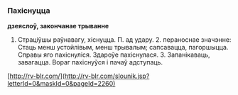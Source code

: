 ### Пахіснуцца
**дзеяслоў, закончанае трыванне**

1. Страціўшы раўнавагу, хіснуцца. П. ад удару. 2. пераноснае значэнне: Стаць менш устойлівым, менш трывалым; сапсавацца, пагоршыцца. Справы яго пахіснуліся. Здароўе пахіснулася. 3. Запанікаваць, завагацца. Вораг пахіснуўся і пачаў адступаць.

<a rel="author">[http://rv-blr.com/](http://rv-blr.com/slounik.jsp?letterId=0&maskId=0&pageId=2260)</a>
